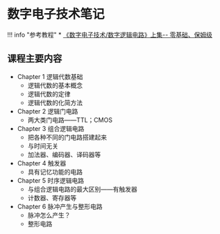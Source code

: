 # 数字电子技术笔记

!!! info "参考教程"
	* [《数字电子技术/数字逻辑电路》上集-- 零基础、保姆级](https://www.bilibili.com/video/BV1A3411z7Mf?spm_id_from=333.788.videopod.episodes&vd_source=4bf1953b0a6ee0abff2d699f545186cb)



## 课程主要内容

* Chapter 1 逻辑代数基础
	* 逻辑代数的基本概念
	* 逻辑代数的定律
	* 逻辑代数的化简方法
* Chapter 2 逻辑门电路
	* 两大类门电路——TTL；CMOS
* Chapter 3 组合逻辑电路
	* 把各种不同的门电路搭建起来
	* 与时间无关
	* 加法器、编码器、译码器等
* Chapter 4 触发器
	* 具有记忆功能的电路
* Chapter 5 时序逻辑电路
	* 与组合逻辑电路的最大区别——有触发器
	* 计数器、寄存器等
* Chapter 6 脉冲产生与整形电路
	* 脉冲怎么产生？
	* 整形电路
